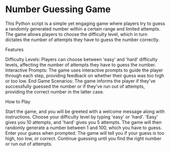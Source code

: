 # Number Guessing Game

This Python script is a simple yet engaging game where players try to guess a randomly generated number within a certain range and limited attempts. The game allows players to choose the difficulty level, which in turn dictates the number of attempts they have to guess the number correctly.

Features

Difficulty Levels: Players can choose between 'easy' and 'hard' difficulty levels, affecting the number of attempts they have to guess the number.
Interactive Prompts: The game uses interactive prompts to guide the player through each step, providing feedback on whether their guess was too high or too low.
End Game Scenarios: The game informs the player if they've successfully guessed the number or if they've run out of attempts, providing the correct number in the latter case.

How to Play

Start the game, and you will be greeted with a welcome message along with instructions.
Choose your difficulty level by typing 'easy' or 'hard'. 'Easy' gives you 10 attempts, and 'hard' gives you 5 attempts.
The game will then randomly generate a number between 1 and 100, which you have to guess.
Enter your guess when prompted. The game will tell you if your guess is too high, too low, or correct.
Continue guessing until you find the right number or run out of attempts.
